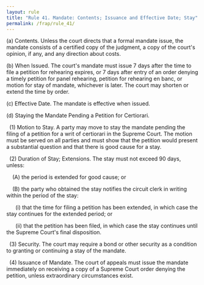 ```yaml
---
layout: rule
title: "Rule 41. Mandate: Contents; Issuance and Effective Date; Stay"
permalink: /frap/rule_41/
---
```


(a) Contents. Unless the court directs that a formal mandate issue, the mandate consists of a certified copy of the judgment, a copy of the court's opinion, if any, and any direction about costs.


(b) When Issued. The court's mandate must issue 7 days after the time to file a petition for rehearing expires, or 7 days after entry of an order denying a timely petition for panel rehearing, petition for rehearing en banc, or motion for stay of mandate, whichever is later. The court may shorten or extend the time by order.


(c) Effective Date. The mandate is effective when issued.


(d) Staying the Mandate Pending a Petition for Certiorari.


&nbsp;&nbsp;(1) Motion to Stay. A party may move to stay the mandate pending the filing of a petition for a writ of certiorari in the Supreme Court. The motion must be served on all parties and must show that the petition would present a substantial question and that there is good cause for a stay.


&nbsp;&nbsp;(2) Duration of Stay; Extensions. The stay must not exceed 90 days, unless:


&nbsp;&nbsp;&nbsp;&nbsp;(A) the period is extended for good cause; or


&nbsp;&nbsp;&nbsp;&nbsp;(B) the party who obtained the stay notifies the circuit clerk in writing within the period of the stay:


&nbsp;&nbsp;&nbsp;&nbsp;&nbsp;&nbsp;(i) that the time for filing a petition has been extended, in which case the stay continues for the extended period; or


&nbsp;&nbsp;&nbsp;&nbsp;&nbsp;&nbsp;(ii) that the petition has been filed, in which case the stay continues until the Supreme Court's final disposition.


&nbsp;&nbsp;(3) Security. The court may require a bond or other security as a condition to granting or continuing a stay of the mandate.


&nbsp;&nbsp;(4) Issuance of Mandate. The court of appeals must issue the mandate immediately on receiving a copy of a Supreme Court order denying the petition, unless extraordinary circumstances exist.